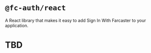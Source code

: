 # `@fc-auth/react`

A React library that makes it easy to add Sign In With Farcaster to your application.

# TBD
